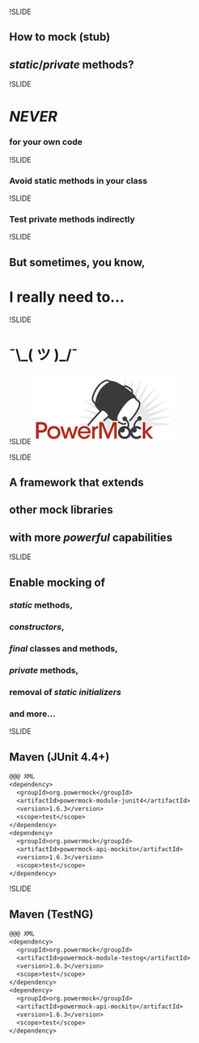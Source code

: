 !SLIDE
## How to mock (stub)
## *static*/*private* methods?

!SLIDE
# *NEVER*
### for your own code

!SLIDE
### Avoid static methods in your class

!SLIDE
### Test private methods indirectly

!SLIDE
## But sometimes, you know,
# I really need to...

!SLIDE
# ¯\\\_( ツ )\_/¯

!SLIDE
![PowerMock Logo](powermock-logo.png)

!SLIDE
## A framework that extends
## other mock libraries
## with more *powerful* capabilities

!SLIDE
## Enable mocking of
### *static* methods,
### *constructors*,
### *final* classes and methods,
### *private* methods,
### removal of *static initializers*
### and more...

!SLIDE
## Maven (JUnit 4.4+)
	@@@ XML
	<dependency>
	  <groupId>org.powermock</groupId>
	  <artifactId>powermock-module-junit4</artifactId>
	  <version>1.6.3</version>
	  <scope>test</scope>
	</dependency>
	<dependency>
	  <groupId>org.powermock</groupId>
	  <artifactId>powermock-api-mockito</artifactId>
	  <version>1.6.3</version>
	  <scope>test</scope>
	</dependency>

!SLIDE
## Maven (TestNG)
	@@@ XML
	<dependency>
	  <groupId>org.powermock</groupId>
	  <artifactId>powermock-module-testng</artifactId>
	  <version>1.6.3</version>
	  <scope>test</scope>
	</dependency>
	<dependency>
	  <groupId>org.powermock</groupId>
	  <artifactId>powermock-api-mockito</artifactId>
	  <version>1.6.3</version>
	  <scope>test</scope>
	</dependency>
